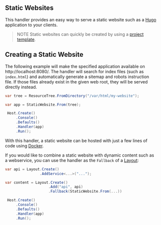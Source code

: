﻿## Static Websites

This handler provides an easy way to serve a static website such as a [Hugo](https://gohugo.io/)
application to your clients.

> <span class="note">NOTE</span> Static websites can quickly be created by using a [project template](./templates).

## Creating a Static Website

The following example will make the specified application available on http://localhost:8080/.
The handler will search for index files (such as `index.html`) and automatically
generate a sitemap and robots instruction file. If 
those files already exist in the given web root, they will be served directly instead.

```csharp
var tree = ResourceTree.FromDirectory("/var/html/my-website");

var app = StaticWebsite.From(tree);

 Host.Create()
     .Console()
     .Defaults()
     .Handler(app)
     .Run();
```

With this handler, a static website can be hosted with just a few lines of code
using [Docker](/documentation/hosting/).

If you would like to combine a static website with dynamic content such as a webservice,
you can use the handler as the `Fallback` of a [Layout](./layouting):

```csharp
var api = Layout.Create()
                .AddService<...>("...");

var content = Layout.Create()
                    .Add("api", api)
                    .Fallback(StaticWebsite.From(...))

 Host.Create()
     .Console()
     .Defaults()
     .Handler(app)
     .Run();
```